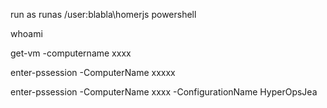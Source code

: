 run as 
runas /user:blabla\homerjs powershell

whoami


get-vm -computername xxxx


enter-pssession -ComputerName xxxxx

 enter-pssession -ComputerName xxxx -ConfigurationName HyperOpsJea
